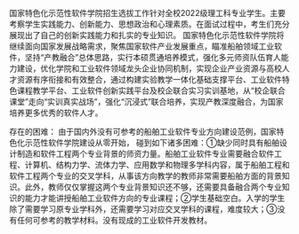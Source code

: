 国家特色化示范性软件学院招生选拔工作针对全校2022级理工科专业学生。主要考察学生实践能力、创新能力、思想政治和心理素质。在面试过程中，考生们充分展现出了自己的创新实践能力和扎实的专业知识。
国家特色化示范性软件学院将继续面向国家发展战略需求，聚焦国家软件产业发展重点，瞄准船舶领域工业软件，坚持“产教融合”总体思路，实行本硕贯通培养模式，强化多元师资队伍育人能力建设，优化学院和工业软件领域龙头企业协同机制，实现企业产业资源与高校人才资源有序衔接和有效整合，通过构建实验教学一体化基础支撑平台、工业软件特色课程教学平台、工业软件创新实践平台及校企联合实习实训基地，从“校企联合课堂”走向“实训真实战场”，强化“沉浸式”联合培养，实现产教深度融合，为国家培养更多优秀的软件人才。

存在的困难：
由于国内外没有可参考的船舶工业软件专业方向建设范例，国家特色化示范性软件学院建设从零开始， 碰到如下诸多困难：①缺少同时具有船舶设计制造和软件工程两个专业背景的师资力量。船舶工业软件专业需要融合软件工程、计算机、结构力学、流体力学、应用数学和物理多学科内容，属于船舶工程和软件工程两个专业的交叉学科，从事该方向教学的教师非常需要船舶方面的背景知识。此外，教师仅仅掌握这两个专业背景知识还不够，还需要具备融合两个专业知识的能力才能讲授船舶工业软件方向的专业课程；②学生基础空白。入学的学生除了需要学习原专业学科外，还需要学习对应交叉学科的课程，难度较大；③没有任何可参考的教学材料。没有现成的工业软件开发教材。